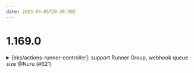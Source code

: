 ```yaml
---
date: 2023-04-05T20:28:39Z
---
```


# 1.169.0

<details>
  <summary>[eks/actions-runner-controller]: support Runner Group, webhook queue size @Nuru (#621)</summary>

### what
- `eks/actions-runner-controller`
   - Support [Runner Groups](https://docs.github.com/en/actions/hosting-your-own-runners/managing-access-to-self-hosted-runners-using-groups)
   - Enable configuration of the webhook queue size limit
   - Change runner controller Docker image designation
- Add documentation on Runner Groups and Autoscaler configuration

### why

- Enable separate access control to self-hosted runners
- For users that launch a large number of jobs in a short period of time, allow bigger queues to avoid losing jobs
- Maintainers recommend new tag format. `ghcr.io` has better rate limits than `docker.io`. 

### references

- https://github.com/actions/actions-runner-controller/issues/2056

</details>